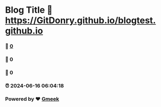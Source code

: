 # Blog Title :link: https://GitDonry.github.io/blogtest.github.io 
### :page_facing_up: [0](https://GitDonry.github.io/blogtest.github.io/tag.html) 
### :speech_balloon: 0 
### :hibiscus: 0 
### :alarm_clock: 2024-06-16 06:04:18 
### Powered by :heart: [Gmeek](https://github.com/Meekdai/Gmeek)
